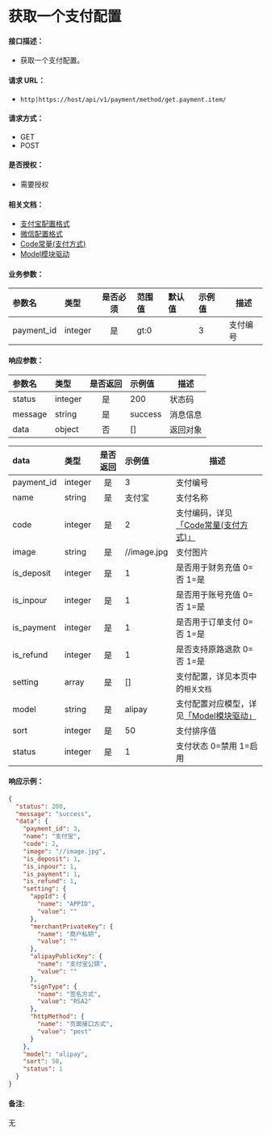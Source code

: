 # 获取一个支付配置

#### 接口描述：
- 获取一个支付配置。

#### 请求 URL：
- `http|https://host/api/v1/payment/method/get.payment.item/`

#### 请求方式：
- GET
- POST

#### 是否授权：
- 需要授权

#### 相关文档：
- [支付宝配置格式](/api/admin/payment/payment/set.payment.item.md#支付宝配置格式 "支付宝配置格式")
- [微信配置格式](/api/admin/payment/payment/set.payment.item.md#微信配置格式 "微信配置格式")
- [Code常量(支付方式)](/api/admin/payment/payment/set.payment.item.md#code常量-支付方式 "Code常量(支付方式)")
- [Model模块驱动](/api/admin/payment/payment/set.payment.item.md#code常量-支付方式 "Model模块驱动")

#### 业务参数：
|参数名|类型|是否必须|范围值|默认值|示例值|描述|
|:----|:---|:---:|:-----|:-----|:-----|-----|
|payment_id |integer |是 |gt:0 | |3 |支付编号 |

#### 响应参数：
|参数名|类型|是否返回|示例值|描述|
|:-----|:-----|:---:|:-----|-----|
|status |integer |是 |200 |状态码 |
|message |string |是 |success |消息信息 |
|data |object |否 |[] |返回对象 |

|data|类型|是否返回|示例值|描述|
|:-----|:-----|:---:|:-----|-----|
|payment_id |integer |是 |3 |支付编号 |
|name |string |是 |支付宝 |支付名称 |
|code |integer |是 |2 |支付编码，详见[「Code常量(支付方式)」](/api/admin/payment/payment/set.payment.item.md#code常量-支付方式 "「Code常量(支付方式)」")|
|image |string |是 |//image.jpg |支付图片 |
|is_deposit |integer |是 |1 |是否用于财务充值 0=否 1=是 |
|is_inpour |integer |是 |1 |是否用于账号充值 0=否 1=是 |
|is_payment |integer |是 |1 |是否用于订单支付 0=否 1=是 |
|is_refund |integer |是 |1 |是否支持原路退款 0=否 1=是 |
|setting |array |是 |[] |支付配置，详见本页中的`相关文档` |
|model |string |是 |alipay |支付配置对应模型，详见[「Model模块驱动」](/api/admin/payment/payment/set.payment.item.md#code常量-支付方式 "「Model模块驱动」") |
|sort |integer |是 |50 |支付排序值 |
|status |integer |是 |1 |支付状态 0=禁用 1=启用 |

#### 响应示例：
```json
{
  "status": 200,
  "message": "success",
  "data": {
    "payment_id": 3,
    "name": "支付宝",
    "code": 2,
    "image": "//image.jpg",
    "is_deposit": 1,
    "is_inpour": 1,
    "is_payment": 1,
    "is_refund": 1,
    "setting": {
      "appId": {
        "name": "APPID",
        "value": ""
      },
      "merchantPrivateKey": {
        "name": "商户私钥",
        "value": ""
      },
      "alipayPublicKey": {
        "name": "支付宝公钥",
        "value": ""
      },
      "signType": {
        "name": "签名方式",
        "value": "RSA2"
      },
      "httpMethod": {
        "name": "页面接口方式",
        "value": "post"
      }
    },
    "model": "alipay",
    "sort": 50,
    "status": 1
  }
}
```

#### 备注:
无